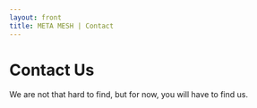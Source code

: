 ```yaml
---
layout: front
title: META MESH | Contact
---
```


# Contact Us

We are not that hard to find, but for now, you will have to find us.
